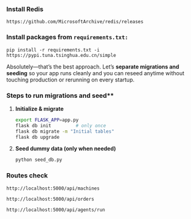 ### Install Redis

```
https://github.com/MicrosoftArchive/redis/releases
```

### Install packages from `requirements.txt:`

```
pip install -r requirements.txt -i https://pypi.tuna.tsinghua.edu.cn/simple
```
Absolutely—that’s the best approach. Let’s **separate migrations and seeding** so your app runs cleanly and you can reseed anytime without touching production or rerunning on every startup.

### Steps to run migrations and seed**

1. **Initialize & migrate**

   ```bash
   export FLASK_APP=app.py
   flask db init         # only once
   flask db migrate -m "Initial tables"
   flask db upgrade
   ```

2. **Seed dummy data (only when needed)**

   ```bash
   python seed_db.py
   ```

### Routes check

`http://localhost:5000/api/machines`

`http://localhost:5000/api/orders`

`http://localhost:5000/api/agents/run`